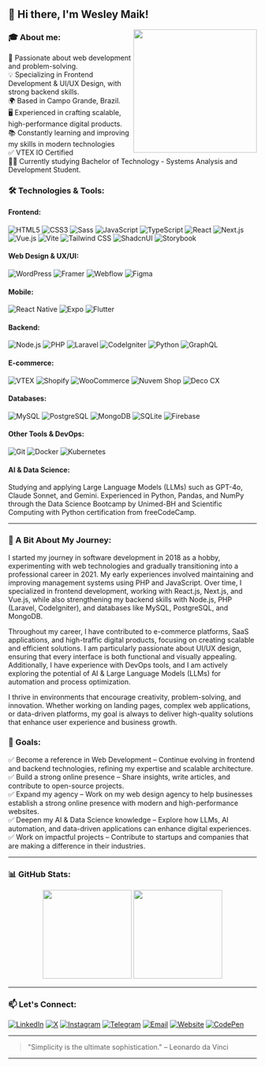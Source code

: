 ## 👋 Hi there, I'm Wesley Maik!  

<img align="right" src="https://media3.giphy.com/media/v1.Y2lkPTc5MGI3NjExbWphdW8wbXVvamFudDU4NDVlOGo0bDhxdjBsdXAzM3gyZGMza2F1MCZlcD12MV9pbnRlcm5hbF9naWZfYnlfaWQmY3Q9Zw/8MyXEVgue4ucw/giphy.gif" width="250"/>

### 🎓 About me:

🚀 Passionate about web development and problem-solving.<br/>
💡 Specializing in Frontend Development & UI/UX Design, with strong backend skills.<br/>
🌍 Based in Campo Grande, Brazil.<br/>
🖥️ Experienced in crafting scalable, high-performance digital products.<br/>
📚 Constantly learning and improving my skills in modern technologies<br/>
✅ VTEX IO Certified<br/>
🧑‍🎓 Currently studying Bachelor of Technology - Systems Analysis and Development Student.<br/>

### 🛠️ Technologies & Tools:

#### **Frontend:**
![HTML5](https://img.shields.io/badge/HTML5-%23E34F26.svg?style=for-the-badge&logo=html5&logoColor=white)
![CSS3](https://img.shields.io/badge/CSS3-%231572B6.svg?style=for-the-badge&logo=css3&logoColor=white)
![Sass](https://img.shields.io/badge/Sass-%23CC6699.svg?style=for-the-badge&logo=sass&logoColor=white)
![JavaScript](https://img.shields.io/badge/JavaScript-%23F7DF1E.svg?style=for-the-badge&logo=javascript&logoColor=black)
![TypeScript](https://img.shields.io/badge/TypeScript-%23007ACC.svg?style=for-the-badge&logo=typescript&logoColor=white)
![React](https://img.shields.io/badge/React-%2361DAFB.svg?style=for-the-badge&logo=react&logoColor=black)
![Next.js](https://img.shields.io/badge/Next.js-%23000000.svg?style=for-the-badge&logo=next.js&logoColor=white)
![Vue.js](https://img.shields.io/badge/Vue.js-%234FC08D.svg?style=for-the-badge&logo=vue.js&logoColor=white)
![Vite](https://img.shields.io/badge/Vite-%23646CFF.svg?style=for-the-badge&logo=vite&logoColor=white)
![Tailwind CSS](https://img.shields.io/badge/Tailwind_CSS-%2338B2AC.svg?style=for-the-badge&logo=tailwind-css&logoColor=white)
![ShadcnUI](https://img.shields.io/badge/shadcn/ui-000000?style=for-the-badge&logo=shadcn/ui&logoColor=white)
![Storybook](https://img.shields.io/badge/-Storybook-FF4785?style=for-the-badge&logo=storybook&logoColor=white)

#### **Web Design & UX/UI:**
![WordPress](https://img.shields.io/badge/WordPress-%23117AC9.svg?style=for-the-badge&logo=wordpress&logoColor=white)
![Framer](https://img.shields.io/badge/Framer-%23000000.svg?style=for-the-badge&logo=framer&logoColor=white)
![Webflow](https://img.shields.io/badge/Webflow-%230000FF.svg?style=for-the-badge&logo=webflow&logoColor=white)
![Figma](https://img.shields.io/badge/Figma-%23F24E1E.svg?style=for-the-badge&logo=figma&logoColor=white)

#### **Mobile:**
![React Native](https://img.shields.io/badge/React_Native-%2361DAFB.svg?style=for-the-badge&logo=react&logoColor=black)
![Expo](https://img.shields.io/badge/Expo-%23000000.svg?style=for-the-badge&logo=expo&logoColor=white)
![Flutter](https://img.shields.io/badge/Flutter-%2302569B.svg?style=for-the-badge&logo=flutter&logoColor=white)

#### **Backend:**
![Node.js](https://img.shields.io/badge/Node.js-%23339933.svg?style=for-the-badge&logo=node.js&logoColor=white)
![PHP](https://img.shields.io/badge/PHP-%23777BB4.svg?style=for-the-badge&logo=php&logoColor=white)
![Laravel](https://img.shields.io/badge/Laravel-%23FF2D20.svg?style=for-the-badge&logo=laravel&logoColor=white)
![CodeIgniter](https://img.shields.io/badge/CodeIgniter-%23EE4323.svg?style=for-the-badge&logo=codeigniter&logoColor=white)
![Python](https://img.shields.io/badge/python-3670A0?style=for-the-badge&logo=python&logoColor=ffdd54)
![GraphQL](https://img.shields.io/badge/GraphQL-%23E10098.svg?style=for-the-badge&logo=graphql&logoColor=white)

#### **E-commerce**:
![VTEX](https://img.shields.io/badge/VTEX-%23FF3366.svg?style=for-the-badge&logo=vtex&logoColor=white)
![Shopify](https://img.shields.io/badge/Shopify-%097D53.svg?style=for-the-badge&logo=shopify&logoColor=white)
![WooCommerce](https://img.shields.io/badge/WooCommerce-%23873EFF.svg?style=for-the-badge&logo=woocommerce&logoColor=white)
![Nuvem Shop](https://img.shields.io/badge/Nuvem%20Shop-%230071BC.svg?style=for-the-badge&logo=google-cloud&logoColor=white)
![Deco CX](https://img.shields.io/badge/Deco%20CX-%232FD180.svg?style=for-the-badge&logo=deno&logoColor=white)

#### **Databases:**
![MySQL](https://img.shields.io/badge/MySQL-%234479A1.svg?style=for-the-badge&logo=mysql&logoColor=white)
![PostgreSQL](https://img.shields.io/badge/PostgreSQL-%23336791.svg?style=for-the-badge&logo=postgresql&logoColor=white)
![MongoDB](https://img.shields.io/badge/MongoDB-%2347A248.svg?style=for-the-badge&logo=mongodb&logoColor=white)
![SQLite](https://img.shields.io/badge/sqlite-%2307405e.svg?style=for-the-badge&logo=sqlite&logoColor=white)
![Firebase](https://img.shields.io/badge/firebase-a08021?style=for-the-badge&logo=firebase&logoColor=ffcd34)

#### **Other Tools & DevOps:**
![Git](https://img.shields.io/badge/Git-%23F05032.svg?style=for-the-badge&logo=git&logoColor=white)
![Docker](https://img.shields.io/badge/Docker-%232496ED.svg?style=for-the-badge&logo=docker&logoColor=white)
![Kubernetes](https://img.shields.io/badge/Kubernetes-%23326CE5.svg?style=for-the-badge&logo=kubernetes&logoColor=white)

#### **AI & Data Science:**
Studying and applying Large Language Models (LLMs) such as GPT-4o, Claude Sonnet, and Gemini. Experienced in Python, Pandas, and NumPy through the Data Science Bootcamp by Unimed-BH and Scientific Computing with Python certification from freeCodeCamp.

---

### 📜 A Bit About My Journey:
I started my journey in software development in 2018 as a hobby, experimenting with web technologies and gradually transitioning into a professional career in 2021. My early experiences involved maintaining and improving management systems using PHP and JavaScript. Over time, I specialized in frontend development, working with React.js, Next.js, and Vue.js, while also strengthening my backend skills with Node.js, PHP (Laravel, CodeIgniter), and databases like MySQL, PostgreSQL, and MongoDB.

Throughout my career, I have contributed to e-commerce platforms, SaaS applications, and high-traffic digital products, focusing on creating scalable and efficient solutions. I am particularly passionate about UI/UX design, ensuring that every interface is both functional and visually appealing. Additionally, I have experience with DevOps tools, and I am actively exploring the potential of AI & Large Language Models (LLMs) for automation and process optimization.

I thrive in environments that encourage creativity, problem-solving, and innovation. Whether working on landing pages, complex web applications, or data-driven platforms, my goal is always to deliver high-quality solutions that enhance user experience and business growth.

### 🎯 Goals:
✅ Become a reference in Web Development – Continue evolving in frontend and backend technologies, refining my expertise and scalable architecture. <br>
✅ Build a strong online presence – Share insights, write articles, and contribute to open-source projects. <br>
✅ Expand my agency – Work on my web design agency to help businesses establish a strong online presence with modern and high-performance websites. <br>
✅ Deepen my AI & Data Science knowledge – Explore how LLMs, AI automation, and data-driven applications can enhance digital experiences. <br>
✅ Work on impactful projects – Contribute to startups and companies that are making a difference in their industries. <br>

---

### 📊 GitHub Stats:

<div align="center">
  <img height="180em" src="https://github-readme-stats-git-masterrstaa-rickstaa.vercel.app/api/top-langs/?username=wesleymaik&layout=compact&langs_count=8&theme=tokyonight"/>
  <img height="180em" src="https://github-readme-stats-git-masterrstaa-rickstaa.vercel.app/api?username=wesleymaik&show_icons=true&theme=tokyonight"/>
</div>

---

### 📫 Let's Connect:

[![LinkedIn](https://img.shields.io/badge/LinkedIn-0077B5?style=for-the-badge&logo=linkedin&logoColor=white)](https://linkedin.com/in/wesleymaik)
[![X](https://img.shields.io/badge/X-000000?style=for-the-badge&logo=X&logoColor=white)](https://x.com/euwesleymaik)
[![Instagram](https://img.shields.io/badge/Instagram-E4405F?style=for-the-badge&logo=instagram&logoColor=white)](https://instagram.com/euwesleymaik)
[![Telegram](https://img.shields.io/badge/Telegram-2CA5E0?style=for-the-badge&logo=telegram&logoColor=white)](https://t.me/wesleymaik)
[![Email](https://img.shields.io/badge/Email-D14836?style=for-the-badge&logo=gmail&logoColor=white)](mailto:wesleynamikaze404@gmail.com)
[![Website](https://img.shields.io/badge/Website-000000?style=for-the-badge&logo=About.me&logoColor=white)](https://wesleymaik.github.io)
[![CodePen](https://img.shields.io/badge/Codepen-000000?style=for-the-badge&logo=codepen&logoColor=white)](https://codepen.io/WesleyMaik)

---

> "Simplicity is the ultimate sophistication." – Leonardo da Vinci

---
